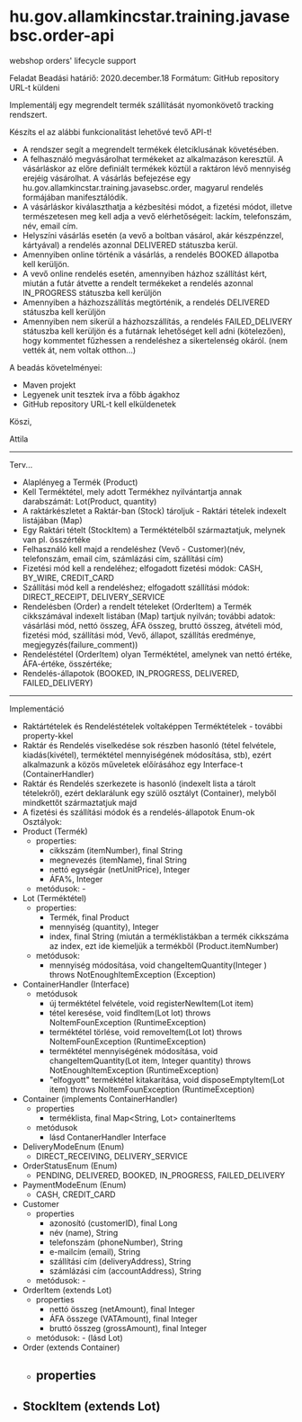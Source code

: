 # hu.gov.allamkincstar.training.javasebsc.order-api
webshop orders' lifecycle support

Feladat
Beadási határiő: 2020.december.18
Formátum: GitHub repository URL-t küldeni


Implementálj egy megrendelt termék szállítását nyomonkövető tracking rendszert.

Készíts el az alábbi funkcionalitást lehetővé tevő API-t!

- A rendszer segít a megrendelt termékek életciklusának követésében.
- A felhasználó megvásárolhat termékeket az alkalmazáson keresztül. A vásárláskor
az előre definiált termékek köztül a raktáron lévő mennyiség erejéig vásárolhat. A vásárlás befejezése egy hu.gov.allamkincstar.training.javasebsc.order, magyarul
rendelés formájában manifesztálódik.
- A vásárláskor kiválaszthatja a kézbesítési módot, a fizetési módot, illetve természetesen meg kell
adja a vevő elérhetőségeit: lackím, telefonszám, név, email cím.
- Helyszíni vásárlás esetén (a vevő a boltban vásárol, akár készpénzzel, kártyával) a rendelés azonnal DELIVERED státuszba kerül.
- Amennyiben online történik a vásárlás, a rendelés BOOKED állapotba kell kerüljön.
- A vevő online rendelés esetén, amennyiben házhoz szállítást kért, miután a futár átvette a rendelt termékeket a rendelés azonnal IN_PROGRESS
státuszba kell kerüljön
- Amennyiben a házhozszállítás megtörténik, a rendelés DELIVERED státuszba kell kerüljön
- Amennyiben nem sikerül a házhozszállítás, a rendelés FAILED_DELIVERY státuszba kell kerüljön és a futárnak lehetőséget
kell adni (kötelezően), hogy kommentet fűzhessen a rendeléshez a sikertelenség okáról. (nem vették át, nem voltak otthon...) 


A beadás követelményei:

- Maven projekt
- Legyenek unit tesztek írva a főbb ágakhoz
- GitHub repository URL-t kell elküldenetek


Köszi,

Attila

---------------------------------------------------------------------
Terv...
- Alaplényeg a Termék (Product)
- Kell Terméktétel, mely adott Termékhez nyilvántartja annak darabszámát: Lot(Product, quantity)
- A raktárkészletet a Raktár-ban (Stock) tároljuk - Raktári tételek indexelt listájában (Map)
- Egy Raktári tételt (StockItem) a Terméktételből származtatjuk, melynek van pl. összértéke
- Felhasználó kell majd a rendeléshez (Vevő - Customer)(név, telefonszám, email cím, számlázási cím, szállítási cím)
- Fizetési mód kell a rendeléhez; elfogadott fizetési módok: CASH, BY_WIRE, CREDIT_CARD
- Szállítási mód kell a rendeléshez; elfogadott szállítási módok: DIRECT_RECEIPT, DELIVERY_SERVICE
- Rendelésben (Order) a rendelt tételeket (OrderItem) a Termék cikkszámával indexelt listában (Map) tartjuk nyilván; további adatok: vásárlási mód, nettó összeg, ÁFA összeg, bruttó összeg, átvételi mód, fizetési mód, szállítási mód, Vevő, állapot, szállítás eredménye, megjegyzés(failure_comment))
- Rendeléstétel (OrderItem) olyan Terméktétel, amelynek van nettó értéke, ÁFA-értéke, összértéke;
- Rendelés-állapotok (BOOKED, IN_PROGRESS, DELIVERED, FAILED_DELIVERY)
------

Implementáció
- Raktártételek és Rendeléstételek voltaképpen Terméktételek - további property-kkel
- Raktár és Rendelés viselkedése sok részben hasonló (tétel felvétele, kiadás(kivétel), terméktétel mennyiségének módosítása, stb), ezért alkalmazunk a közös műveletek előírásához egy Interface-t (ContainerHandler)
- Raktár és Rendelés szerkezete is hasonló (indexelt lista a tárolt tételekről), ezért deklarálunk egy szülő osztályt (Container), melyből mindkettőt származtatjuk majd
- A fizetési és szállítási módok és a rendelés-állapotok Enum-ok  
Osztályok:
- Product (Termék)
  - properties:
    - cikkszám (itemNumber), final String
    - megnevezés (itemName), final String
    - nettó egységár (netUnitPrice), Integer
    - ÁFA%, Integer
  - metódusok: -
- Lot (Terméktétel)
  - properties:
    - Termék, final Product 
    - mennyiség (quantity), Integer 
    - index, final String (miután a terméklistákban a termék cikkszáma az index, ezt ide kiemeljük a termékből (Product.itemNumber)
  - metódusok:
    - mennyiség módosítása, void changeItemQuantity(Integer ) throws NotEnoughItemException (Exception)
- ContainerHandler (Interface)
  - metódusok
    - új terméktétel felvétele, void registerNewItem(Lot item)
    - tétel keresése, void findItem(Lot lot)  throws NoItemFounException (RuntimeException)
    - terméktétel törlése, void removeItem(Lot lot) throws NoItemFounException (RuntimeException)
    - terméktétel mennyiségének módosítása, void changeItemQuantity(Lot item, Integer quantity) throws NotEnoughItemException (RuntimeException)
    - "elfogyott" terméktétel kitakarítása,  void disposeEmptyItem(Lot item) throws NoItemFounException (RuntimeException)
- Container (implements ContainerHandler)
  - properties
    - terméklista, final Map<String, Lot> containerItems
  - metódusok
    - lásd ContanerHandler Interface
- DeliveryModeEnum (Enum)
  - DIRECT_RECEIVING, DELIVERY_SERVICE
- OrderStatusEnum (Enum)
  - PENDING, DELIVERED, BOOKED, IN_PROGRESS, FAILED_DELIVERY
- PaymentModeEnum (Enum)
  - CASH, CREDIT_CARD
- Customer
  - properties
    - azonosító (customerID), final Long 
    - név (name), String
    - telefonszám (phoneNumber), String
    - e-mailcím (email), String 
    - szállítási cím (deliveryAddress), String
    - számlázási cím (accountAddress), String
  - metódusok: -
- OrderItem (extends Lot)
  - properties
    - nettó összeg (netAmount), final Integer
    - ÁFA összege (VATAmount), final Integer
    - bruttó összeg (grossAmount), final Integer
  - metódusok: - (lásd Lot)
- Order (extends Container)
  - properties
    - 
- StockItem (extends Lot)
  - 